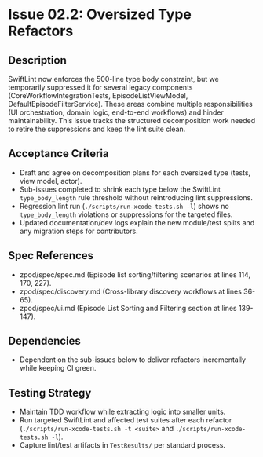 # Issue 02.2: Oversized Type Refactors

## Description
SwiftLint now enforces the 500-line type body constraint, but we temporarily suppressed it for several legacy components (CoreWorkflowIntegrationTests, EpisodeListViewModel, DefaultEpisodeFilterService). These areas combine multiple responsibilities (UI orchestration, domain logic, end-to-end workflows) and hinder maintainability. This issue tracks the structured decomposition work needed to retire the suppressions and keep the lint suite clean.

## Acceptance Criteria
- Draft and agree on decomposition plans for each oversized type (tests, view model, actor).
- Sub-issues completed to shrink each type below the SwiftLint `type_body_length` rule threshold without reintroducing lint suppressions.
- Regression lint run (`./scripts/run-xcode-tests.sh -l`) shows no `type_body_length` violations or suppressions for the targeted files.
- Updated documentation/dev logs explain the new module/test splits and any migration steps for contributors.

## Spec References
- zpod/spec/spec.md (Episode list sorting/filtering scenarios at lines 114, 170, 227).
- zpod/spec/discovery.md (Cross-library discovery workflows at lines 36-65).
- zpod/spec/ui.md (Episode List Sorting and Filtering section at lines 139-147).

## Dependencies
- Dependent on the sub-issues below to deliver refactors incrementally while keeping CI green.

## Testing Strategy
- Maintain TDD workflow while extracting logic into smaller units.
- Run targeted SwiftLint and affected test suites after each refactor (`./scripts/run-xcode-tests.sh -t <suite>` and `./scripts/run-xcode-tests.sh -l`).
- Capture lint/test artifacts in `TestResults/` per standard process.
